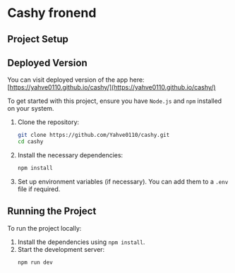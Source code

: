 # Cashy fronend

## Project Setup

## Deployed Version

You can visit deployed version of the app here:
[https://yahve0110.github.io/cashy/](https://yahve0110.github.io/cashy/)


To get started with this project, ensure you have `Node.js` and `npm` installed on your system.

1. Clone the repository:
    ```bash
    git clone https://github.com/Yahve0110/cashy.git
    cd cashy
    ```

2. Install the necessary dependencies:
    ```bash
    npm install
    ```

3. Set up environment variables (if necessary). You can add them to a `.env` file if required.

## Running the Project

To run the project locally:

1. Install the dependencies using `npm install`.
2. Start the development server:
    ```bash
    npm run dev
    ```


